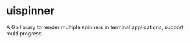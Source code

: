 # uispinner
A Go library to render multiple spinners in terminal applications, support multi progress

